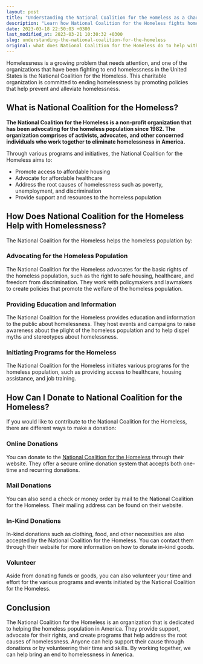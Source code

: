 ```yaml
---
layout: post
title: "Understanding the National Coalition for the Homeless as a Charity: Ways You Can Help Combat Homelessness through Donations."
description: "Learn how National Coalition for the Homeless fights homelessness through advocacy, education, and local partnerships. You can make a difference as well by donating to support their cause."
date: 2023-03-18 22:50:03 +0300
last_modified_at: 2023-03-21 10:30:32 +0300
slug: understanding-the-national-coalition-for-the-homeless
original: what does National Coalition for the Homeless do to help with homelessness as a charity, how do they do it, how can i donate?
---
```

Homelessness is a growing problem that needs attention, and one of the organizations that have been fighting to end homelessness in the United States is the National Coalition for the Homeless. This charitable organization is committed to ending homelessness by promoting policies that help prevent and alleviate homelessness.

## What is National Coalition for the Homeless?

**The National Coalition for the Homeless is a non-profit organization that has been advocating for the homeless population since 1982. The organization comprises of activists, advocates, and other concerned individuals who work together to eliminate homelessness in America.**

Through various programs and initiatives, the National Coalition for the Homeless aims to:

* Promote access to affordable housing
* Advocate for affordable healthcare
* Address the root causes of homelessness such as poverty, unemployment, and discrimination
* Provide support and resources to the homeless population

## How Does National Coalition for the Homeless Help with Homelessness?

The National Coalition for the Homeless helps the homeless population by:

### Advocating for the Homeless Population

The National Coalition for the Homeless advocates for the basic rights of the homeless population, such as the right to safe housing, healthcare, and freedom from discrimination. They work with policymakers and lawmakers to create policies that promote the welfare of the homeless population.

### Providing Education and Information

The National Coalition for the Homeless provides education and information to the public about homelessness. They host events and campaigns to raise awareness about the plight of the homeless population and to help dispel myths and stereotypes about homelessness.

### Initiating Programs for the Homeless

The National Coalition for the Homeless initiates various programs for the homeless population, such as providing access to healthcare, housing assistance, and job training.

## How Can I Donate to National Coalition for the Homeless?

If you would like to contribute to the National Coalition for the Homeless, there are different ways to make a donation:

### Online Donations

You can donate to the [National Coalition for the Homeless](https://nationalhomeless.org/) through their website. They offer a secure online donation system that accepts both one-time and recurring donations.

### Mail Donations

You can also send a check or money order by mail to the National Coalition for the Homeless. Their mailing address can be found on their website.

### In-Kind Donations

In-kind donations such as clothing, food, and other necessities are also accepted by the National Coalition for the Homeless. You can contact them through their website for more information on how to donate in-kind goods.

### Volunteer

Aside from donating funds or goods, you can also volunteer your time and effort for the various programs and events initiated by the National Coalition for the Homeless.

## Conclusion

The National Coalition for the Homeless is an organization that is dedicated to helping the homeless population in America. They provide support, advocate for their rights, and create programs that help address the root causes of homelessness. Anyone can help support their cause through donations or by volunteering their time and skills. By working together, we can help bring an end to homelessness in America.